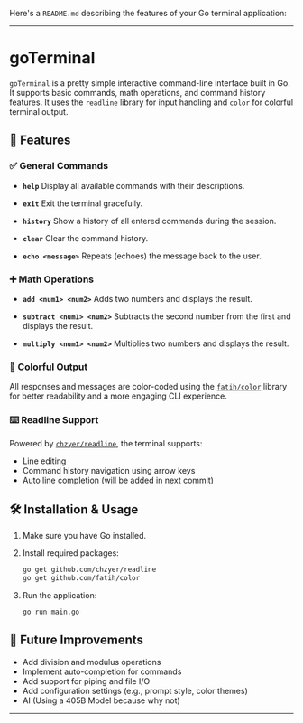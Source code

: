 Here's a `README.md` describing the features of your Go terminal application:

---

# goTerminal

`goTerminal` is a pretty simple interactive command-line interface built in Go. It supports basic commands, math operations, and command history features. It uses the `readline` library for input handling and `color` for colorful terminal output.

## 🚀 Features

### ✅ General Commands

* **`help`**
  Display all available commands with their descriptions.

* **`exit`**
  Exit the terminal gracefully.

* **`history`**
  Show a history of all entered commands during the session.

* **`clear`**
  Clear the command history.

* **`echo <message>`**
  Repeats (echoes) the message back to the user.

### ➕ Math Operations

* **`add <num1> <num2>`**
  Adds two numbers and displays the result.

* **`subtract <num1> <num2>`**
  Subtracts the second number from the first and displays the result.

* **`multiply <num1> <num2>`**
  Multiplies two numbers and displays the result.

### 🎨 Colorful Output

All responses and messages are color-coded using the [`fatih/color`](https://github.com/fatih/color) library for better readability and a more engaging CLI experience.

### ⌨️ Readline Support

Powered by [`chzyer/readline`](https://github.com/chzyer/readline), the terminal supports:

* Line editing
* Command history navigation using arrow keys
* Auto line completion (will be added in next commit)

## 🛠 Installation & Usage

1. Make sure you have Go installed.
2. Install required packages:

   ```bash
   go get github.com/chzyer/readline
   go get github.com/fatih/color
   ```
3. Run the application:

   ```bash
   go run main.go
   ```

## 🧩 Future Improvements

* Add division and modulus operations
* Implement auto-completion for commands
* Add support for piping and file I/O
* Add configuration settings (e.g., prompt style, color themes)
* AI (Using a 405B Model because why not)

---

